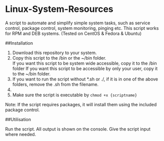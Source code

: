 # Linux-System-Resources
A script to automate and simplify simple system tasks, such as service control, package control, system monitoring,
pinging etc.
This script works for RPM and DEB systems. (Tested on CentOS & Fedora & Ubuntu)

##Installation
<ol>
<li>Download this repository to your system.</li>
<li>Copy this script to the /bin or the ~/bin folder.</li>
If you want this script to be system wide accessible, copy it to the /bin folder
If you want this script to be accessible by only your user, copy it to the ~/bin folder.

<li>If you want to run the script without *.sh or ./, if it is in one of the above folders, remove the 
.sh from the filename.
<li>

<li>Make sure the script is executable by <code>chmod +x {scriptname}</code></li>
</ol>

Note: If the script requires packages, it will install them using the included package control.

##Utilisation

Run the script. All output is shown on the console. 
Give the script input where needed.
